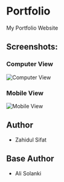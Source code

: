 # Portfolio
My Portfolio Website

## Screenshots:
### Computer View
![Computer View](https://github.com/zahidulsifat/Minimalfolio/blob/master/Portfolio.PNG)

### Mobile View
![Mobile View](https://github.com/zahidulsifat/Minimalfolio/blob/master/Portfolio_mobile.PNG)

## Author
* Zahidul Sifat
## Base Author
* Ali Solanki
